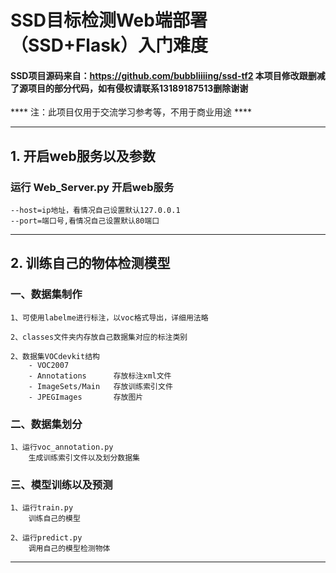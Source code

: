 # SSD目标检测Web端部署（SSD+Flask）入门难度
#### SSD项目源码来自：https://github.com/bubbliiiing/ssd-tf2 本项目修改跟删减了源项目的部分代码，如有侵权请联系13189187513删除谢谢
**** 注：此项目仅用于交流学习参考等，不用于商业用途 ****

---
## 1. 开启web服务以及参数
### 运行 Web_Server.py 开启web服务
    --host=ip地址，看情况自己设置默认127.0.0.1 
    --port=端口号,看情况自己设置默认80端口

---

## 2. 训练自己的物体检测模型
### 一、数据集制作
    1、可使用labelme进行标注，以voc格式导出，详细用法略

    2、classes文件夹内存放自己数据集对应的标注类别
    
    2、数据集VOCdevkit结构
        - VOC2007
        - Annotations      存放标注xml文件
        - ImageSets/Main   存放训练索引文件
        - JPEGImages       存放图片

### 二、数据集划分
    1、运行voc_annotation.py
        生成训练索引文件以及划分数据集

### 三、模型训练以及预测
    1、运行train.py 
        训练自己的模型

    2、运行predict.py
        调用自己的模型检测物体

---
